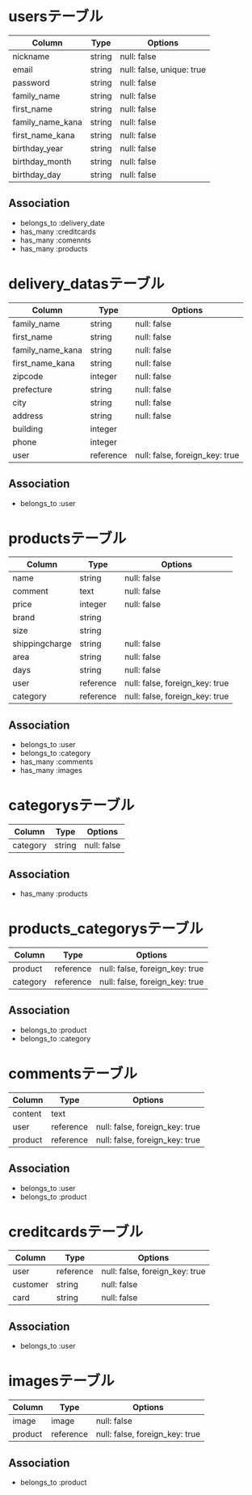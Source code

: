 # usersテーブル
|Column|Type|Options|
|------|----|-------|
|nickname|string|null: false|
|email|string|null: false, unique: true|
|password|string|null: false|
|family_name|string|null: false|
|first_name|string|null: false|
|family_name_kana|string|null: false|
|first_name_kana|string|null: false|
|birthday_year|string|null: false|
|birthday_month|string|null: false|
|birthday_day|string|null: false|
## Association
- belongs_to :delivery_date
- has_many :creditcards
- has_many :comennts
- has_many :products


# delivery_datasテーブル
|Column|Type|Options|
|------|----|-------|
|family_name|string|null: false|
|first_name|string|null: false|
|family_name_kana|string|null: false|
|first_name_kana|string|null: false|
|zipcode|integer|null: false|
|prefecture|string|null: false|
|city|string|null: false|
|address|string|null: false|
|building|integer||
|phone|integer|
|user|reference|null: false, foreign_key: true|
## Association
- belongs_to :user

# productsテーブル
|Column|Type|Options|
|------|----|-------|
|name|string|null: false|
|comment|text|null: false|
|price|integer|null: false|
|brand|string||
|size|string||
|shippingcharge|string|null: false|
|area|string|null: false|
|days|string|null: false|
|user|reference|null: false, foreign_key: true|
|category|reference|null: false, foreign_key: true|
## Association
- belongs_to :user
- belongs_to :category
- has_many :comments
- has_many :images

# categorysテーブル
|Column|Type|Options|
|------|----|-------|
|category|string|null: false|
## Association
- has_many :products

# products_categorysテーブル
|Column|Type|Options|
|------|----|-------|
|product|reference|null: false, foreign_key: true|
|category|reference|null: false, foreign_key: true|
## Association
- belongs_to :product
- belongs_to :category

# commentsテーブル
|Column|Type|Options|
|------|----|-------|
|content|text||
|user|reference|null: false, foreign_key: true|
|product|reference|null: false, foreign_key: true|
## Association
- belongs_to :user
- belongs_to :product

# creditcardsテーブル
|Column|Type|Options|
|------|----|-------|
|user|reference|null: false, foreign_key: true|
|customer|string|null: false|
|card|string|null: false|
## Association
- belongs_to :user

# imagesテーブル
|Column|Type|Options|
|------|----|-------|
|image|image|null: false|
|product|reference|null: false, foreign_key: true|
## Association
- belongs_to :product
